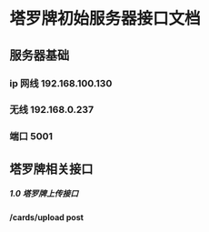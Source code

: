 # 塔罗牌初始服务器接口文档

## 服务器基础

### ip 网线 192.168.100.130

###         无线 192.168.0.237

### 端口 5001



## 塔罗牌相关接口  

##### 1.0 塔罗牌上传接口

#### /cards/upload   post  

